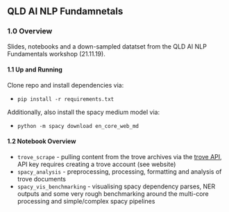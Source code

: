 ## QLD AI NLP Fundamnetals
### 1.0 Overview
Slides, notebooks and a down-sampled datatset from the QLD AI NLP Fundamentals workshop (21.11.19). 

#### 1.1 Up and Running
Clone repo and install dependencies via:
* `pip install -r requirements.txt`

Additionally, also install the spacy medium model via:
* `python -m spacy download en_core_web_md`

#### 1.2 Notebook Overview
* `trove_scrape` - pulling content from the trove archives via the [trove API](https://trove.nla.gov.au/), API key requires creating a trove account (see website)
* `spacy_analysis` - preprocessing, processing, formatting and analysis of trove documents
* `spacy_vis_benchmarking` - visualising spacy dependency parses, NER outputs and some very rough benchmarking around the multi-core processing and simple/complex spacy pipelines
